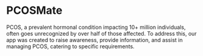 # PCOSMate
 PCOS, a prevalent hormonal condition impacting 10+ million individuals, often goes unrecognized  by over half of those affected. To address this, our app was created to raise awareness, provide information,  and assist in managing PCOS, catering to specific requirements.
